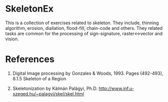 # SkeletonEx

This is a collection of exercises related to skeleton.
They include, thinning algorithm, erosion, diallation, flood-fill, chain-code and others.
They related tasks are common for the processing of sign-signature, raster<->vector and vision.


# References

1. Digital Image processing by Gonzales & Woods, 1993. Pages (492-493), 8.1.5 Skeleton of a Region

2. Skeletonization by Kálmán Palágyi, Ph.D.
http://www.inf.u-szeged.hu/~palagyi/skel/skel.html

